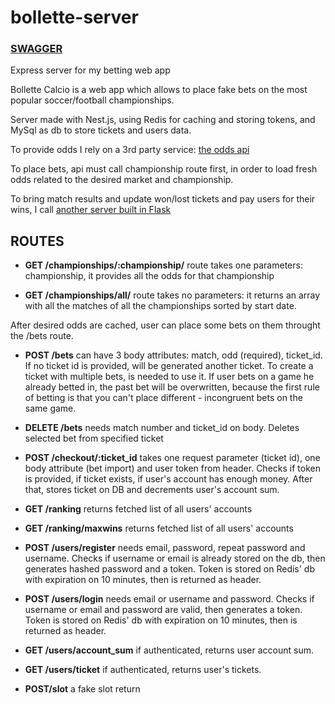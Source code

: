 # bollette-server

### [SWAGGER](https://bollette-server-v2.mirkotorrisi1.repl.co/documentation)

Express server for my betting web app

Bollette Calcio is a web app which allows to place fake bets on the most popular soccer/football championships.

Server made with Nest.js, using Redis for caching and storing tokens, and MySql as db to store tickets and users data.

To provide odds I rely on a 3rd party service: [the odds api](https://the-odds-api.com)

To place bets, api must call championship route first, in order to load fresh odds related to the desired market and championship.

To bring match results and update won/lost tickets and pay users for their wins, I call [another server built in Flask](https://github.com/Mirkotorrisi/soccer_results_scraper)

## ROUTES

- **GET /championships/:championship/** route takes one parameters: championship, it provides all the odds for that championship

- **GET /championships/all/** route takes no parameters: it returns an array with all the matches of all the championships sorted by start date.

After desired odds are cached, user can place some bets on them throught the /bets route.

- **POST /bets** can have 3 body attributes: match, odd (required), ticket_id. If no ticket id is provided, will be generated another ticket. To create a ticket with multiple bets, is needed to use it.
  If user bets on a game he already betted in, the past bet will be overwritten, because the first rule of betting is that you can't place different - incongruent bets on the same game.

- **DELETE /bets** needs match number and ticket_id on body. Deletes selected bet from specified ticket

- **POST /checkout/:ticket_id** takes one request parameter (ticket id), one body attribute (bet import) and user token from header. Checks if token is provided, if ticket exists, if user's account has enough money. After that, stores ticket on DB and decrements user's account sum.

- **GET /ranking** returns fetched list of all users' accounts
- **GET /ranking/maxwins** returns fetched list of all users' accounts
- **POST /users/register** needs email, password, repeat password and username. Checks if username or email is already stored on the db, then generates hashed password and a token. Token is stored on Redis' db with expiration on 10 minutes, then is returned as header.
- **POST /users/login** needs email or username and password. Checks if username or email and password are valid, then generates a token. Token is stored on Redis' db with expiration on 10 minutes, then is returned as header.
- **GET /users/account_sum** if authenticated, returns user account sum.
- **GET /users/ticket** if authenticated, returns user's tickets.

- **POST/slot** a fake slot return
